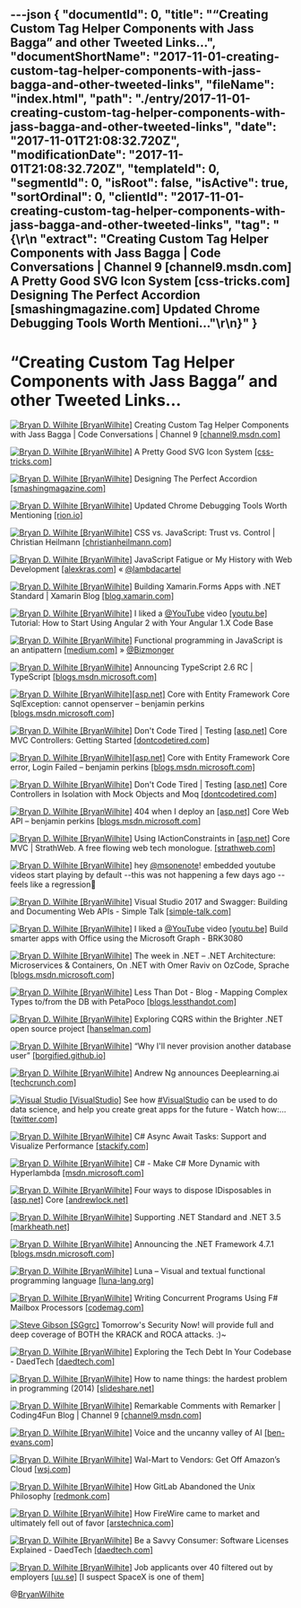 ---json
{
  "documentId": 0,
  "title": "“Creating Custom Tag Helper Components with Jass Bagga” and other Tweeted Links…",
  "documentShortName": "2017-11-01-creating-custom-tag-helper-components-with-jass-bagga-and-other-tweeted-links",
  "fileName": "index.html",
  "path": "./entry/2017-11-01-creating-custom-tag-helper-components-with-jass-bagga-and-other-tweeted-links",
  "date": "2017-11-01T21:08:32.720Z",
  "modificationDate": "2017-11-01T21:08:32.720Z",
  "templateId": 0,
  "segmentId": 0,
  "isRoot": false,
  "isActive": true,
  "sortOrdinal": 0,
  "clientId": "2017-11-01-creating-custom-tag-helper-components-with-jass-bagga-and-other-tweeted-links",
  "tag": "{\r\n  \"extract\": \"Creating Custom Tag Helper Components with Jass Bagga | Code Conversations | Channel 9 [channel9.msdn.com] A Pretty Good SVG Icon System [css-tricks.com] Designing The Perfect Accordion [smashingmagazine.com] Updated Chrome Debugging Tools Worth Mentioni...\"\r\n}"
}
---

# “Creating Custom Tag Helper Components with Jass Bagga” and other Tweeted Links…

[<img alt="Bryan D. Wilhite [BryanWilhite]" src="https://songhay.blob.core.windows.net/shared-social-twitter/BryanWilhite.jpeg">](http://t.co/UNdqV0Z1zz "Bryan D. Wilhite [BryanWilhite]") Creating Custom Tag Helper Components with Jass Bagga | Code Conversations | Channel 9 [[channel9.msdn.com]](https://channel9.msdn.com/Shows/Code-Conversations/Creating-Custom-Tag-Helper-Components-with-Jass-Bagga)

[<img alt="Bryan D. Wilhite [BryanWilhite]" src="https://songhay.blob.core.windows.net/shared-social-twitter/BryanWilhite.jpeg">](http://t.co/UNdqV0Z1zz "Bryan D. Wilhite [BryanWilhite]") A Pretty Good SVG Icon System [[css-tricks.com]](https://css-tricks.com/pretty-good-svg-icon-system/)

[<img alt="Bryan D. Wilhite [BryanWilhite]" src="https://songhay.blob.core.windows.net/shared-social-twitter/BryanWilhite.jpeg">](http://t.co/UNdqV0Z1zz "Bryan D. Wilhite [BryanWilhite]") Designing The Perfect Accordion [[smashingmagazine.com]](https://www.smashingmagazine.com/2017/06/designing-perfect-accordion-checklist/)

[<img alt="Bryan D. Wilhite [BryanWilhite]" src="https://songhay.blob.core.windows.net/shared-social-twitter/BryanWilhite.jpeg">](http://t.co/UNdqV0Z1zz "Bryan D. Wilhite [BryanWilhite]") Updated Chrome Debugging Tools Worth Mentioning [[rion.io]](http://rion.io/2017/06/21/updated-chrome-debugging-tools-worth-mentioning/)

[<img alt="Bryan D. Wilhite [BryanWilhite]" src="https://songhay.blob.core.windows.net/shared-social-twitter/BryanWilhite.jpeg">](http://t.co/UNdqV0Z1zz "Bryan D. Wilhite [BryanWilhite]") CSS vs. JavaScript: Trust vs. Control | Christian Heilmann [[christianheilmann.com]](https://christianheilmann.com/2017/06/21/css-vs-javascript-trust-vs-control/)

[<img alt="Bryan D. Wilhite [BryanWilhite]" src="https://songhay.blob.core.windows.net/shared-social-twitter/BryanWilhite.jpeg">](http://t.co/UNdqV0Z1zz "Bryan D. Wilhite [BryanWilhite]") JavaScript Fatigue or My History with Web Development [[alexkras.com]](https://www.alexkras.com/my-history-with-web-development-or-javascript-fatigue/) « [@lambdacartel](http://twitter.com/lambdacartel)

[<img alt="Bryan D. Wilhite [BryanWilhite]" src="https://songhay.blob.core.windows.net/shared-social-twitter/BryanWilhite.jpeg">](http://t.co/UNdqV0Z1zz "Bryan D. Wilhite [BryanWilhite]") Building Xamarin.Forms Apps with .NET Standard | Xamarin Blog [[blog.xamarin.com]](https://blog.xamarin.com/building-xamarin-forms-apps-net-standard/)

[<img alt="Bryan D. Wilhite [BryanWilhite]" src="https://songhay.blob.core.windows.net/shared-social-twitter/BryanWilhite.jpeg">](http://t.co/UNdqV0Z1zz "Bryan D. Wilhite [BryanWilhite]") I liked a [@YouTube](http://twitter.com/YouTube) video [[youtu.be]](http://youtu.be/ucUy0CoN57Q?a) Tutorial: How to Start Using Angular 2 with Your Angular 1.X Code Base

[<img alt="Bryan D. Wilhite [BryanWilhite]" src="https://songhay.blob.core.windows.net/shared-social-twitter/BryanWilhite.jpeg">](http://t.co/UNdqV0Z1zz "Bryan D. Wilhite [BryanWilhite]") Functional programming in JavaScript is an antipattern [[medium.com]](https://medium.com/@alexdixon/functional-programming-in-javascript-is-an-antipattern-58526819f21e) » [@Bizmonger](http://twitter.com/Bizmonger)

[<img alt="Bryan D. Wilhite [BryanWilhite]" src="https://songhay.blob.core.windows.net/shared-social-twitter/BryanWilhite.jpeg">](http://t.co/UNdqV0Z1zz "Bryan D. Wilhite [BryanWilhite]") Announcing TypeScript 2.6 RC | TypeScript [[blogs.msdn.microsoft.com]](https://blogs.msdn.microsoft.com/typescript/2017/10/12/announcing-typescript-2-6-rc/)

[<img alt="Bryan D. Wilhite [BryanWilhite]" src="https://songhay.blob.core.windows.net/shared-social-twitter/BryanWilhite.jpeg">](http://t.co/UNdqV0Z1zz "Bryan D. Wilhite [BryanWilhite]")[[asp.net]](http://ASP.NET) Core with Entity Framework Core SqlException: cannot openserver – benjamin perkins [[blogs.msdn.microsoft.com]](https://blogs.msdn.microsoft.com/benjaminperkins/2017/06/21/asp-net-core-with-entity-framework-core-sqlexception-cannot-openserver/)

[<img alt="Bryan D. Wilhite [BryanWilhite]" src="https://songhay.blob.core.windows.net/shared-social-twitter/BryanWilhite.jpeg">](http://t.co/UNdqV0Z1zz "Bryan D. Wilhite [BryanWilhite]") Don't Code Tired | Testing [[asp.net]](http://ASP.NET) Core MVC Controllers: Getting Started [[dontcodetired.com]](http://dontcodetired.com/blog/post/Testing-ASPNET-Core-MVC-Controllers-Getting-Started)

[<img alt="Bryan D. Wilhite [BryanWilhite]" src="https://songhay.blob.core.windows.net/shared-social-twitter/BryanWilhite.jpeg">](http://t.co/UNdqV0Z1zz "Bryan D. Wilhite [BryanWilhite]")[[asp.net]](http://ASP.NET) Core with Entity Framework Core error, Login Failed – benjamin perkins [[blogs.msdn.microsoft.com]](https://blogs.msdn.microsoft.com/benjaminperkins/2017/06/21/asp-net-core-with-entity-framework-core-error-login-failed/)

[<img alt="Bryan D. Wilhite [BryanWilhite]" src="https://songhay.blob.core.windows.net/shared-social-twitter/BryanWilhite.jpeg">](http://t.co/UNdqV0Z1zz "Bryan D. Wilhite [BryanWilhite]") Don't Code Tired | Testing [[asp.net]](http://ASP.NET) Core Controllers in Isolation with Mock Objects and Moq [[dontcodetired.com]](http://dontcodetired.com/blog/post/Testing-ASPNET-Core-Controllers-in-Isolation-with-Mock-Objects-and-Moq)

[<img alt="Bryan D. Wilhite [BryanWilhite]" src="https://songhay.blob.core.windows.net/shared-social-twitter/BryanWilhite.jpeg">](http://t.co/UNdqV0Z1zz "Bryan D. Wilhite [BryanWilhite]") 404 when I deploy an [[asp.net]](http://ASP.NET) Core Web API – benjamin perkins [[blogs.msdn.microsoft.com]](https://blogs.msdn.microsoft.com/benjaminperkins/2017/06/21/404-when-i-deploy-an-asp-net-core-web-api/)

[<img alt="Bryan D. Wilhite [BryanWilhite]" src="https://songhay.blob.core.windows.net/shared-social-twitter/BryanWilhite.jpeg">](http://t.co/UNdqV0Z1zz "Bryan D. Wilhite [BryanWilhite]") Using IActionConstraints in [[asp.net]](http://ASP.NET) Core MVC | StrathWeb. A free flowing web tech monologue. [[strathweb.com]](https://www.strathweb.com/2017/06/using-iactionconstraints-in-asp-net-core-mvc/)

[<img alt="Bryan D. Wilhite [BryanWilhite]" src="https://songhay.blob.core.windows.net/shared-social-twitter/BryanWilhite.jpeg">](http://t.co/UNdqV0Z1zz "Bryan D. Wilhite [BryanWilhite]") hey [@msonenote](http://twitter.com/msonenote)! embedded youtube videos start playing by default --this was not happening a few days ago --feels like a regression🧐

[<img alt="Bryan D. Wilhite [BryanWilhite]" src="https://songhay.blob.core.windows.net/shared-social-twitter/BryanWilhite.jpeg">](http://t.co/UNdqV0Z1zz "Bryan D. Wilhite [BryanWilhite]") Visual Studio 2017 and Swagger: Building and Documenting Web APIs - Simple Talk [[simple-talk.com]](https://www.simple-talk.com/dotnet/net-development/visual-studio-2017-swagger-building-documenting-web-apis/)

[<img alt="Bryan D. Wilhite [BryanWilhite]" src="https://songhay.blob.core.windows.net/shared-social-twitter/BryanWilhite.jpeg">](http://t.co/UNdqV0Z1zz "Bryan D. Wilhite [BryanWilhite]") I liked a [@YouTube](http://twitter.com/YouTube) video [[youtu.be]](http://youtu.be/ezzSKHYlITY?a) Build smarter apps with Office using the Microsoft Graph - BRK3080

[<img alt="Bryan D. Wilhite [BryanWilhite]" src="https://songhay.blob.core.windows.net/shared-social-twitter/BryanWilhite.jpeg">](http://t.co/UNdqV0Z1zz "Bryan D. Wilhite [BryanWilhite]") The week in .NET – .NET Architecture: Microservices & Containers, On .NET with Omer Raviv on OzCode, Sprache [[blogs.msdn.microsoft.com]](https://blogs.msdn.microsoft.com/dotnet/2017/06/20/the-week-in-net-net-architecture-microservices-containers-on-net-with-omer-raviv-on-ozcode-sprache/)

[<img alt="Bryan D. Wilhite [BryanWilhite]" src="https://songhay.blob.core.windows.net/shared-social-twitter/BryanWilhite.jpeg">](http://t.co/UNdqV0Z1zz "Bryan D. Wilhite [BryanWilhite]") Less Than Dot - Blog - Mapping Complex Types to/from the DB with PetaPoco [[blogs.lessthandot.com]](http://blogs.lessthandot.com/index.php/desktopdev/mstech/csharp/mapping-complex-types-tofrom-the-db-with-petapoco/)

[<img alt="Bryan D. Wilhite [BryanWilhite]" src="https://songhay.blob.core.windows.net/shared-social-twitter/BryanWilhite.jpeg">](http://t.co/UNdqV0Z1zz "Bryan D. Wilhite [BryanWilhite]") Exploring CQRS within the Brighter .NET open source project [[hanselman.com]](https://www.hanselman.com/blog/ExploringCQRSWithinTheBrighterNETOpenSourceProject.aspx)

[<img alt="Bryan D. Wilhite [BryanWilhite]" src="https://songhay.blob.core.windows.net/shared-social-twitter/BryanWilhite.jpeg">](http://t.co/UNdqV0Z1zz "Bryan D. Wilhite [BryanWilhite]") “Why I'll never provision another database user” [[borgified.github.io]](http://borgified.github.io/strongdm/2017/06/20/user-account-creation.html)

[<img alt="Bryan D. Wilhite [BryanWilhite]" src="https://songhay.blob.core.windows.net/shared-social-twitter/BryanWilhite.jpeg">](http://t.co/UNdqV0Z1zz "Bryan D. Wilhite [BryanWilhite]") Andrew Ng announces Deeplearning.ai [[techcrunch.com]](https://techcrunch.com/2017/06/23/deeplearning/)

[<img alt="Visual Studio [VisualStudio]" src="https://songhay.blob.core.windows.net/shared-social-twitter/VisualStudio.jpg">](http://t.co/OqnL9IGcUY "Visual Studio [VisualStudio]") See how [#VisualStudio](http://twitter.com/search?q=%23VisualStudio) can be used to do data science, and help you create great apps for the future - Watch how:… [[twitter.com]](https://twitter.com/i/web/status/925362999371722752)

[<img alt="Bryan D. Wilhite [BryanWilhite]" src="https://songhay.blob.core.windows.net/shared-social-twitter/BryanWilhite.jpeg">](http://t.co/UNdqV0Z1zz "Bryan D. Wilhite [BryanWilhite]") C# Async Await Tasks: Support and Visualize Performance [[stackify.com]](https://stackify.com/csharp-async-await-task-performance/)

[<img alt="Bryan D. Wilhite [BryanWilhite]" src="https://songhay.blob.core.windows.net/shared-social-twitter/BryanWilhite.jpeg">](http://t.co/UNdqV0Z1zz "Bryan D. Wilhite [BryanWilhite]") C# - Make C# More Dynamic with Hyperlambda [[msdn.microsoft.com]](https://msdn.microsoft.com/en-us/magazine/mt809119.aspx)

[<img alt="Bryan D. Wilhite [BryanWilhite]" src="https://songhay.blob.core.windows.net/shared-social-twitter/BryanWilhite.jpeg">](http://t.co/UNdqV0Z1zz "Bryan D. Wilhite [BryanWilhite]") Four ways to dispose IDisposables in [[asp.net]](http://ASP.NET) Core [[andrewlock.net]](https://andrewlock.net/four-ways-to-dispose-idisposables-in-asp-net-core/)

[<img alt="Bryan D. Wilhite [BryanWilhite]" src="https://songhay.blob.core.windows.net/shared-social-twitter/BryanWilhite.jpeg">](http://t.co/UNdqV0Z1zz "Bryan D. Wilhite [BryanWilhite]") Supporting .NET Standard and .NET 3.5 [[markheath.net]](http://markheath.net/post/supporting-net-standard-and-net-35)

[<img alt="Bryan D. Wilhite [BryanWilhite]" src="https://songhay.blob.core.windows.net/shared-social-twitter/BryanWilhite.jpeg">](http://t.co/UNdqV0Z1zz "Bryan D. Wilhite [BryanWilhite]") Announcing the .NET Framework 4.7.1 [[blogs.msdn.microsoft.com]](https://blogs.msdn.microsoft.com/dotnet/2017/10/17/announcing-the-net-framework-4-7-1/)

[<img alt="Bryan D. Wilhite [BryanWilhite]" src="https://songhay.blob.core.windows.net/shared-social-twitter/BryanWilhite.jpeg">](http://t.co/UNdqV0Z1zz "Bryan D. Wilhite [BryanWilhite]") Luna – Visual and textual functional programming language [[luna-lang.org]](http://www.luna-lang.org/)

[<img alt="Bryan D. Wilhite [BryanWilhite]" src="https://songhay.blob.core.windows.net/shared-social-twitter/BryanWilhite.jpeg">](http://t.co/UNdqV0Z1zz "Bryan D. Wilhite [BryanWilhite]") Writing Concurrent Programs Using F# Mailbox Processors [[codemag.com]](http://www.codemag.com/article/1707051)

[<img alt="Steve Gibson [SGgrc]" src="https://songhay.blob.core.windows.net/shared-social-twitter/SGgrc.png">](http://t.co/nZV0g8h6kf "Steve Gibson [SGgrc]") Tomorrow's Security Now! will provide full and deep coverage of BOTH the KRACK and ROCA attacks. :)~

[<img alt="Bryan D. Wilhite [BryanWilhite]" src="https://songhay.blob.core.windows.net/shared-social-twitter/BryanWilhite.jpeg">](http://t.co/UNdqV0Z1zz "Bryan D. Wilhite [BryanWilhite]") Exploring the Tech Debt In Your Codebase - DaedTech [[daedtech.com]](http://www.daedtech.com/exploring-tech-debt-codebase/)

[<img alt="Bryan D. Wilhite [BryanWilhite]" src="https://songhay.blob.core.windows.net/shared-social-twitter/BryanWilhite.jpeg">](http://t.co/UNdqV0Z1zz "Bryan D. Wilhite [BryanWilhite]") How to name things: the hardest problem in programming (2014) [[slideshare.net]](https://www.slideshare.net/pirhilton/how-to-name-things-the-hardest-problem-in-programming)

[<img alt="Bryan D. Wilhite [BryanWilhite]" src="https://songhay.blob.core.windows.net/shared-social-twitter/BryanWilhite.jpeg">](http://t.co/UNdqV0Z1zz "Bryan D. Wilhite [BryanWilhite]") Remarkable Comments with Remarker | Coding4Fun Blog | Channel 9 [[channel9.msdn.com]](https://channel9.msdn.com/coding4fun/blog/Remarkable-Comments-with-Remarker)

[<img alt="Bryan D. Wilhite [BryanWilhite]" src="https://songhay.blob.core.windows.net/shared-social-twitter/BryanWilhite.jpeg">](http://t.co/UNdqV0Z1zz "Bryan D. Wilhite [BryanWilhite]") Voice and the uncanny valley of AI [[ben-evans.com]](http://ben-evans.com/benedictevans/2017/2/22/voice-and-the-uncanny-valley-of-ai)

[<img alt="Bryan D. Wilhite [BryanWilhite]" src="https://songhay.blob.core.windows.net/shared-social-twitter/BryanWilhite.jpeg">](http://t.co/UNdqV0Z1zz "Bryan D. Wilhite [BryanWilhite]") Wal-Mart to Vendors: Get Off Amazon’s Cloud [[wsj.com]](https://www.wsj.com/articles/wal-mart-to-vendors-get-off-amazons-cloud-1498037402)

[<img alt="Bryan D. Wilhite [BryanWilhite]" src="https://songhay.blob.core.windows.net/shared-social-twitter/BryanWilhite.jpeg">](http://t.co/UNdqV0Z1zz "Bryan D. Wilhite [BryanWilhite]") How GitLab Abandoned the Unix Philosophy [[redmonk.com]](http://redmonk.com/jgovernor/2017/06/21/how-gitlab-abandoned-the-unix-philosophy/)

[<img alt="Bryan D. Wilhite [BryanWilhite]" src="https://songhay.blob.core.windows.net/shared-social-twitter/BryanWilhite.jpeg">](http://t.co/UNdqV0Z1zz "Bryan D. Wilhite [BryanWilhite]") How FireWire came to market and ultimately fell out of favor [[arstechnica.com]](https://arstechnica.com/gadgets/2017/06/the-rise-and-fall-of-firewire-the-standard-everyone-couldnt-quite-agree-on/)

[<img alt="Bryan D. Wilhite [BryanWilhite]" src="https://songhay.blob.core.windows.net/shared-social-twitter/BryanWilhite.jpeg">](http://t.co/UNdqV0Z1zz "Bryan D. Wilhite [BryanWilhite]") Be a Savvy Consumer: Software Licenses Explained - DaedTech [[daedtech.com]](http://www.daedtech.com/savvy-consumer-software-licenses-explained/)

[<img alt="Bryan D. Wilhite [BryanWilhite]" src="https://songhay.blob.core.windows.net/shared-social-twitter/BryanWilhite.jpeg">](http://t.co/UNdqV0Z1zz "Bryan D. Wilhite [BryanWilhite]") Job applicants over 40 filtered out by employers [[uu.se]](https://www.uu.se/en/media/news/article/?id=9014&typ=artikel) [I suspect SpaceX is one of them]

@[BryanWilhite](https://twitter.com/BryanWilhite)
